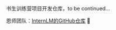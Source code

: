 书生训练营项目开发仓库，to be continued...
 
 恩师团队：[InternLM的GitHub仓库](https://github.com/InternLM/Tutorial)
 🙇‍
